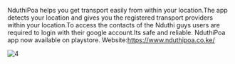 NduthiPoa helps you get transport easily from within your location.The app detects your location and gives you the registered transport providers within your location.To access the contacts of the Nduthi guys users are required to login with their google account.Its safe and reliable.
NduthiPoa app now available on playstore.
Website:https://www.nduthipoa.co.ke/

![4](https://user-images.githubusercontent.com/21172023/152317256-739b5c20-b79e-44ac-9bf3-49780f7bee00.jpg)

